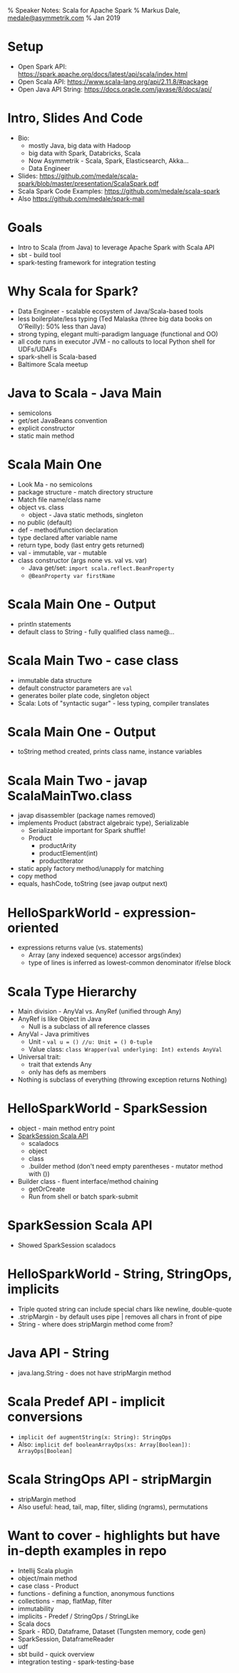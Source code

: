 % Speaker Notes: Scala for Apache Spark
% Markus Dale, medale@asymmetrik.com
% Jan 2019

# Setup
* Open Spark API: https://spark.apache.org/docs/latest/api/scala/index.html
* Open Scala API: https://www.scala-lang.org/api/2.11.8/#package
* Open Java API String: https://docs.oracle.com/javase/8/docs/api/

# Intro, Slides And Code
* Bio:
     * mostly Java, big data with Hadoop
     * big data with Spark, Databricks, Scala
     * Now Asymmetrik - Scala, Spark, Elasticsearch, Akka...
     * Data Engineer
* Slides: https://github.com/medale/scala-spark/blob/master/presentation/ScalaSpark.pdf
* Scala Spark Code Examples: https://github.com/medale/scala-spark
* Also https://github.com/medale/spark-mail

# Goals
* Intro to Scala (from Java) to leverage Apache Spark with Scala API
* sbt - build tool
* spark-testing framework for integration testing

# Why Scala for Spark?
* Data Engineer - scalable ecosystem of Java/Scala-based tools
* less boilerplate/less typing (Ted Malaska (three big data books on O'Reilly): 50% less than Java)
* strong typing, elegant multi-paradigm language (functional and OO)
* all code runs in executor JVM - no callouts to local Python shell for UDFs/UDAFs
* spark-shell is Scala-based
* Baltimore Scala meetup

# Java to Scala - Java Main
* semicolons
* get/set JavaBeans convention
* explicit constructor
* static main method

# Scala Main One
* Look Ma - no semicolons
* package structure - match directory structure
* Match file name/class name
* object vs. class 
     * object - Java static methods, singleton
* no public (default)
* def - method/function declaration
* type declared after variable name
* return type, body (last entry gets returned)
* val - immutable, var - mutable
* class constructor (args none vs. val vs. var)
     * Java get/set: `import scala.reflect.BeanProperty`
     * `@BeanProperty var firstName`

# Scala Main One - Output
* println statements
* default class to String - fully qualified class name@...

# Scala Main Two - case class
* immutable data structure
* default constructor parameters are `val`
* generates boiler plate code, singleton object
* Scala: Lots of "syntactic sugar" - less typing, compiler translates

# Scala Main One - Output
* toString method created, prints class name, instance variables

# Scala Main Two - javap ScalaMainTwo.class
* javap disassembler (package names removed)
* implements Product (abstract algebraic type), Serializable
     * Serializable important for Spark shuffle!
     * Product
          * productArity
          * productElement(int) 
          * productIterator
* static apply factory method/unapply for matching
* copy method
* equals, hashCode, toString (see javap output next)

# HelloSparkWorld - expression-oriented 
* expressions returns value (vs. statements)
     * Array (any indexed sequence) accessor args(index)
     * type of lines is inferred as lowest-common denominator if/else block

# Scala Type Hierarchy
* Main division - AnyVal vs. AnyRef (unified through Any)
* AnyRef is like Object in Java
     * Null is a subclass of all reference classes
* AnyVal - Java primitives
     * Unit - `val u = () //u: Unit = () 0-tuple`
     * Value class: `class Wrapper(val underlying: Int) extends AnyVal`
* Universal trait: 
     * trait that extends Any
     * only has defs as members
* Nothing is subclass of everything (throwing exception returns Nothing)

# HelloSparkWorld - SparkSession
* object - main method entry point
* [SparkSession Scala API](https://spark.apache.org/docs/latest/api/scala/index.html#org.apache.spark.sql.SparkSession)
     * scaladocs
     * object
     * class
     * .builder method (don't need empty parentheses - mutator method with ())
* Builder class - fluent interface/method chaining
     * getOrCreate
     * Run from shell or batch spark-submit

# SparkSession Scala API
* Showed SparkSession scaladocs

# HelloSparkWorld - String, StringOps, implicits
* Triple quoted string can include special chars like newline, double-quote
* .stripMargin - by default uses pipe | removes all chars in front of pipe
* String - where does stripMargin method come from?

# Java API - String
* java.lang.String - does not have stripMargin method

# Scala Predef API - implicit conversions
* `implicit def augmentString(x: String): StringOps`
* Also: `implicit def booleanArrayOps(xs: Array[Boolean]): ArrayOps[Boolean]`

# Scala StringOps API - stripMargin
* stripMargin method
* Also useful: head, tail, map, filter, sliding (ngrams), permutations


# Want to cover - highlights but have in-depth examples in repo
* Intellij Scala plugin
* object/main method
* case class - Product
* functions - defining a function, anonymous functions
* collections - map, flatMap, filter
* immutability
* implicits - Predef / StringOps / StringLike
* Scala docs
* Spark - RDD, Dataframe, Dataset (Tungsten memory, code gen)
* SparkSession, DataframeReader
* udf
* sbt build - quick overview
* integration testing - spark-testing-base

